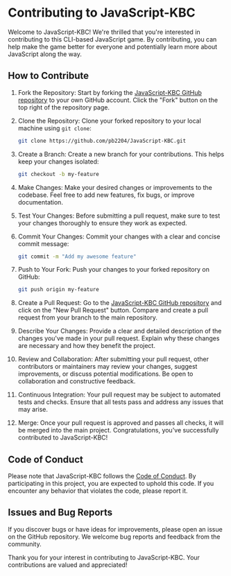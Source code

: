# Contributing to JavaScript-KBC

Welcome to JavaScript-KBC! We're thrilled that you're interested in contributing to this CLI-based JavaScript game. By contributing, you can help make the game better for everyone and potentially learn more about JavaScript along the way.

## How to Contribute

1. Fork the Repository: Start by forking the [JavaScript-KBC GitHub repository](https://github.com/pb2204/JavaScript-KBC) to your own GitHub account. Click the "Fork" button on the top right of the repository page.

2. Clone the Repository: Clone your forked repository to your local machine using `git clone`:

   ```bash
   git clone https://github.com/pb2204/JavaScript-KBC.git
   ```

3. Create a Branch: Create a new branch for your contributions. This helps keep your changes isolated:

   ```bash
   git checkout -b my-feature
   ```

4. Make Changes: Make your desired changes or improvements to the codebase. Feel free to add new features, fix bugs, or improve documentation.

5. Test Your Changes: Before submitting a pull request, make sure to test your changes thoroughly to ensure they work as expected.

6. Commit Your Changes: Commit your changes with a clear and concise commit message:

   ```bash
   git commit -m "Add my awesome feature"
   ```

7. Push to Your Fork: Push your changes to your forked repository on GitHub:

   ```bash
   git push origin my-feature
   ```

8. Create a Pull Request: Go to the [JavaScript-KBC GitHub repository](https://github.com/pb2204/JavaScript-KBC) and click on the "New Pull Request" button. Compare and create a pull request from your branch to the main repository.

9. Describe Your Changes: Provide a clear and detailed description of the changes you've made in your pull request. Explain why these changes are necessary and how they benefit the project.

10. Review and Collaboration: After submitting your pull request, other contributors or maintainers may review your changes, suggest improvements, or discuss potential modifications. Be open to collaboration and constructive feedback.

11. Continuous Integration: Your pull request may be subject to automated tests and checks. Ensure that all tests pass and address any issues that may arise.

12. Merge: Once your pull request is approved and passes all checks, it will be merged into the main project. Congratulations, you've successfully contributed to JavaScript-KBC!

## Code of Conduct

Please note that JavaScript-KBC follows the [Code of Conduct](CODE_OF_CONDUCT.md). By participating in this project, you are expected to uphold this code. If you encounter any behavior that violates the code, please report it.

## Issues and Bug Reports

If you discover bugs or have ideas for improvements, please open an issue on the GitHub repository. We welcome bug reports and feedback from the community.

Thank you for your interest in contributing to JavaScript-KBC. Your contributions are valued and appreciated!